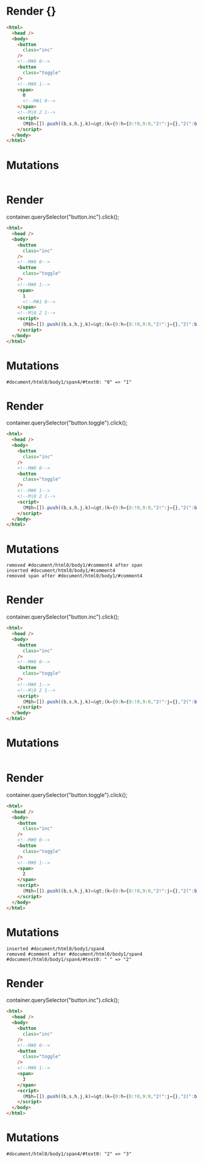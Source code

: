 # Render {}
```html
<html>
  <head />
  <body>
    <button
      class="inc"
    />
    <!--M#0 0-->
    <button
      class="toggle"
    />
    <!--M#0 1-->
    <span>
      0
      <!--M#1 0-->
    </span>
    <!--M|0 2 1-->
    <script>
      (M$h=[]).push((b,s,h,j,k)=&gt;(k={0:h={8:!0,9:0,"2!":j={},"2(":b("ifBody")},1:j},j._=h,k),[0,"counter",])
    </script>
  </body>
</html>
```

# Mutations
```

```


# Render 
container.querySelector("button.inc").click();

```html
<html>
  <head />
  <body>
    <button
      class="inc"
    />
    <!--M#0 0-->
    <button
      class="toggle"
    />
    <!--M#0 1-->
    <span>
      1
      <!--M#1 0-->
    </span>
    <!--M|0 2 1-->
    <script>
      (M$h=[]).push((b,s,h,j,k)=&gt;(k={0:h={8:!0,9:0,"2!":j={},"2(":b("ifBody")},1:j},j._=h,k),[0,"counter",])
    </script>
  </body>
</html>
```

# Mutations
```
#document/html0/body1/span4/#text0: "0" => "1"
```


# Render 
container.querySelector("button.toggle").click();

```html
<html>
  <head />
  <body>
    <button
      class="inc"
    />
    <!--M#0 0-->
    <button
      class="toggle"
    />
    <!--M#0 1-->
    <!--M|0 2 1-->
    <script>
      (M$h=[]).push((b,s,h,j,k)=&gt;(k={0:h={8:!0,9:0,"2!":j={},"2(":b("ifBody")},1:j},j._=h,k),[0,"counter",])
    </script>
  </body>
</html>
```

# Mutations
```
removed #document/html0/body1/#comment4 after span
inserted #document/html0/body1/#comment4
removed span after #document/html0/body1/#comment4
```


# Render 
container.querySelector("button.inc").click();

```html
<html>
  <head />
  <body>
    <button
      class="inc"
    />
    <!--M#0 0-->
    <button
      class="toggle"
    />
    <!--M#0 1-->
    <!--M|0 2 1-->
    <script>
      (M$h=[]).push((b,s,h,j,k)=&gt;(k={0:h={8:!0,9:0,"2!":j={},"2(":b("ifBody")},1:j},j._=h,k),[0,"counter",])
    </script>
  </body>
</html>
```

# Mutations
```

```


# Render 
container.querySelector("button.toggle").click();

```html
<html>
  <head />
  <body>
    <button
      class="inc"
    />
    <!--M#0 0-->
    <button
      class="toggle"
    />
    <!--M#0 1-->
    <span>
      2
    </span>
    <script>
      (M$h=[]).push((b,s,h,j,k)=&gt;(k={0:h={8:!0,9:0,"2!":j={},"2(":b("ifBody")},1:j},j._=h,k),[0,"counter",])
    </script>
  </body>
</html>
```

# Mutations
```
inserted #document/html0/body1/span4
removed #comment after #document/html0/body1/span4
#document/html0/body1/span4/#text0: " " => "2"
```


# Render 
container.querySelector("button.inc").click();

```html
<html>
  <head />
  <body>
    <button
      class="inc"
    />
    <!--M#0 0-->
    <button
      class="toggle"
    />
    <!--M#0 1-->
    <span>
      3
    </span>
    <script>
      (M$h=[]).push((b,s,h,j,k)=&gt;(k={0:h={8:!0,9:0,"2!":j={},"2(":b("ifBody")},1:j},j._=h,k),[0,"counter",])
    </script>
  </body>
</html>
```

# Mutations
```
#document/html0/body1/span4/#text0: "2" => "3"
```